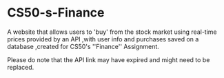 # CS50-s-Finance
A website that allows users to 'buy' from the stock market using real-time prices provided by an API ,with user info and purchases saved on a database ,created for CS50's ''Finance'' Assignment.

Please do note that the API link may have expired and might need to be replaced.
